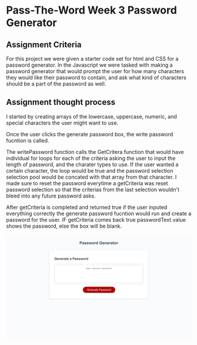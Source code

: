 # Pass-The-Word Week 3 Password Generator

## Assignment Criteria

For this project we were given a starter code set for html and CSS for a password generator. In the Javascript we were tasked with making a password generator that would prompt the user for how many characters they would like their password to contain, and ask what kind of characters should be a part of the password as well.

## Assignment thought process

I started by creating arrays of the lowercase, uppercase, numeric, and special characters the user might want to use. 

Once the user clicks the generate password box, the write password fucntion is called.

The writePassword function calls the GetCritera function  that would have individual for loops for each of the criteria asking the user to input the length of password, and the charater types to use. If the user wanted a certain character, the loop would be true and the password selection selection pool would be concated with that array from that character. I made sure to reset the password everytime a getCriteria was reset password selection so that the criterias from the last selection wouldn't bleed into any future password asks.
 
After getCriteria is completed and returned true if the user inputed everything correctly the generate password fucntion would run and create a password for the user. IF getCriteria comes back true passwordText.value shows the password, else the box will be blank.

![alt text](./Assets/images/Password_generator.JPG)

